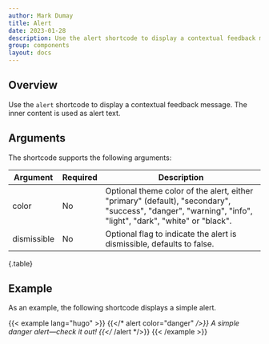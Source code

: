 ```yaml
---
author: Mark Dumay
title: Alert
date: 2023-01-28
description: Use the alert shortcode to display a contextual feedback message.
group: components
layout: docs
---
```


## Overview

Use the `alert` shortcode to display a contextual feedback message. The inner content is used as alert text.

## Arguments

The shortcode supports the following arguments:

| Argument    | Required | Description |
|-------------|----------|-------------|
| color       | No  | Optional theme color of the alert, either "primary" (default), "secondary", "success", "danger",  "warning", "info", "light", "dark", "white" or "black". |
| dismissible | No  | Optional flag to indicate the alert is dismissible, defaults to false. |
{.table}

## Example

As an example, the following shortcode displays a simple alert.

<!-- markdownlint-disable MD037 -->
{{< example lang="hugo" >}}
{{</* alert color="danger" */>}}
    A simple danger alert—check it out!
{{</* /alert */>}}
{{< /example >}}
<!-- markdownlint-enable MD037 -->
